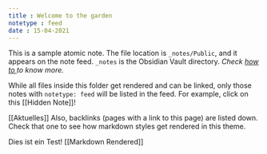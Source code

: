 ```yaml
---
title : Welcome to the garden
notetype : feed
date : 15-04-2021
---
```


This is a sample atomic note. The file location is `_notes/Public`, and it appears on the note feed. `_notes` is the Obsidian Vault directory. _Check  <a href="../posts/how-to"> how to </a> to know more._ 

While all files inside this folder get rendered and can be linked, only those notes with `notetype: feed` will be listed in the feed. For example, click on this [[Hidden Note]]!

[[Aktuelles]]
Also, backlinks (pages with a link to this page) are listed down. Check that one to see how markdown styles get rendered in this theme.

Dies ist ein Test!
[[Markdown Rendered]]  